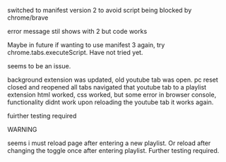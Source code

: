 switched to manifest version 2 to avoid script being blocked by chrome/brave 

error message stil shows with 2 but code works 



Maybe in future if wanting to use manifest 3 again, try chrome.tabs.executeScript. Have not tried yet. 



seems to be an issue.

background
  extension was updated, old youtube tab was open. 
  pc reset closed and reopened all tabs
  navigated that youtube tab to a playlist
  extension html worked, css worked, but some error in browser console, functionality didnt work
  upon reloading the youtube tab it works again.

  fuirther testing required

WARNING

seems i must reload page after entering a new playlist. Or reload after changing the toggle once after entering playlist. Further testing required. 
